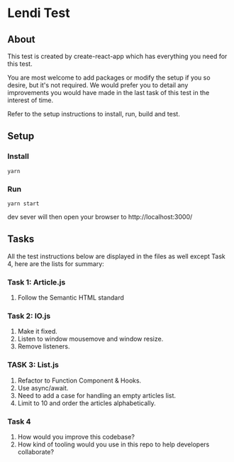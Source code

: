 # Lendi Test

##  About
This test is created by create-react-app which has everything you need for this test.

You are most welcome to add packages or modify the setup if you so desire, but it's not required. We would prefer you to detail any improvements you would have made in the last task of this test in the interest of time.

Refer to the setup instructions to install, run, build and test.


## Setup
### Install
```
yarn
```

### Run
```
yarn start
```

dev sever will then open your browser to http://localhost:3000/

## Tasks

All the test instructions below are displayed in the files as well except Task 4, here are the lists for summary:

### Task 1: Article.js
1. Follow the Semantic HTML standard

### Task 2: IO.js
1. Make it fixed.
2. Listen to window mousemove and window resize.
3. Remove listeners.

### TASK 3: List.js
1. Refactor to Function Component & Hooks.
2. Use async/await.
3. Need to add a case for handling an empty articles list.
4. Limit to 10 and order the articles alphabetically.

### Task 4
1. How would you improve this codebase?
2. How kind of tooling would you use in this repo to help developers collaborate?
